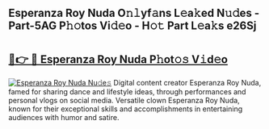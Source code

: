 ## Esperanza Roy Nuda O𝚗𝚕yf𝚊ns L𝚎a𝚔ed N𝚞𝚍es - Part-5AG P𝚑𝚘tos Vi𝚍𝚎o - H𝚘𝚝 Part L𝚎a𝚔s e26Sj

# <h2><a href="http://kf3nj1o.oniu.top/?m=Esperanza+Roy+Nuda">🔗👉 🔴 Esperanza Roy Nuda P𝚑ot𝚘𝚜 V𝚒d𝚎o</a></h2>

[![Esperanza Roy Nuda Nu𝚍e𝚜](https://i.imgur.com/0qMVB7G.gif)](http://kf3nj1o.oniu.top/?m=Esperanza+Roy+Nuda)
Digital content creator Esperanza Roy Nuda, famed for sharing dance and lifestyle ideas, through performances and personal vlogs on social media. Versatile clown Esperanza Roy Nuda, known for their exceptional skills and accomplishments in entertaining audiences with humor and satire.  
